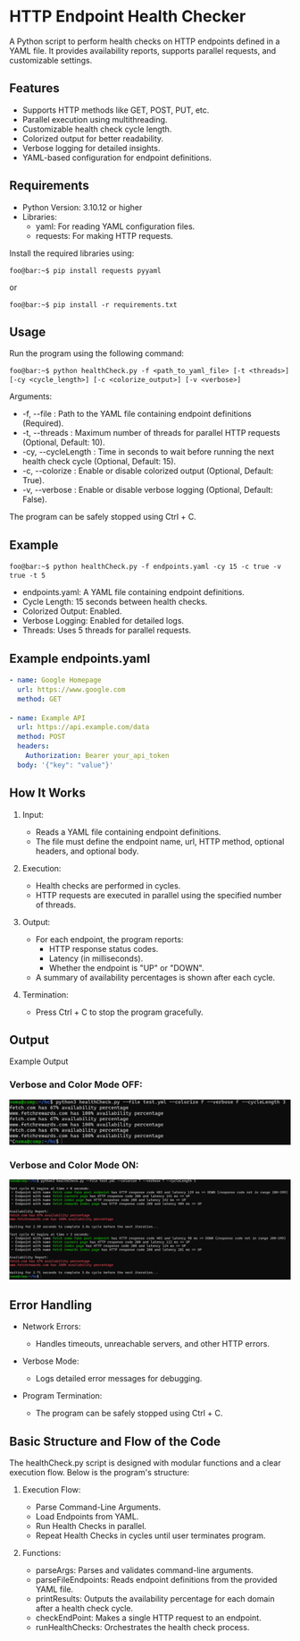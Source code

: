 # HTTP Endpoint Health Checker

A Python script to perform health checks on HTTP endpoints defined in a YAML file. It provides availability reports, supports parallel requests, and customizable settings.

## Features

- Supports HTTP methods like GET, POST, PUT, etc.
- Parallel execution using multithreading.
- Customizable health check cycle length.
- Colorized output for better readability.
- Verbose logging for detailed insights.
- YAML-based configuration for endpoint definitions.


## Requirements

- Python Version: 3.10.12 or higher
- Libraries: 
  - yaml: For reading YAML configuration files.
  - requests: For making HTTP requests.

Install the required libraries using:
```console
foo@bar:~$ pip install requests pyyaml
```

or 

```console
foo@bar:~$ pip install -r requirements.txt
```


## Usage

Run the program using the following command:

```console
foo@bar:~$ python healthCheck.py -f <path_to_yaml_file> [-t <threads>] [-cy <cycle_length>] [-c <colorize_output>] [-v <verbose>] 
```

Arguments:

- -f, --file          : Path to the YAML file containing endpoint definitions (Required).
- -t, --threads       : Maximum number of threads for parallel HTTP requests (Optional, Default: 10).
- -cy, --cycleLength  : Time in seconds to wait before running the next health check cycle (Optional, Default: 15).
- -c, --colorize      : Enable or disable colorized output (Optional, Default: True).
- -v, --verbose       : Enable or disable verbose logging (Optional, Default: False).

The program can be safely stopped using Ctrl + C.


## Example

```console
foo@bar:~$ python healthCheck.py -f endpoints.yaml -cy 15 -c true -v true -t 5
```

- endpoints.yaml: A YAML file containing endpoint definitions.
- Cycle Length: 15 seconds between health checks.
- Colorized Output: Enabled.
- Verbose Logging: Enabled for detailed logs.
- Threads: Uses 5 threads for parallel requests.


## Example endpoints.yaml

```yaml
- name: Google Homepage
  url: https://www.google.com
  method: GET

- name: Example API
  url: https://api.example.com/data
  method: POST
  headers:
    Authorization: Bearer your_api_token
  body: '{"key": "value"}'
```


## How It Works

1. Input:
   - Reads a YAML file containing endpoint definitions.
   - The file must define the endpoint name, url, HTTP method, optional headers, and optional body.

2. Execution:
   - Health checks are performed in cycles.
   - HTTP requests are executed in parallel using the specified number of threads.

3. Output:
   - For each endpoint, the program reports:
     - HTTP response status codes.
     - Latency (in milliseconds).
     - Whether the endpoint is "UP" or "DOWN".
   - A summary of availability percentages is shown after each cycle.

4. Termination:
   - Press Ctrl + C to stop the program gracefully.


## Output

Example Output

### Verbose and Color Mode OFF:
![screenshot](resources/basic.png)



### Verbose and Color Mode ON:
![screenshot](resources/colorVerbose.png)


## Error Handling

- Network Errors:
  - Handles timeouts, unreachable servers, and other HTTP errors.

- Verbose Mode:
  - Logs detailed error messages for debugging.

- Program Termination:
  - The program can be safely stopped using Ctrl + C.


## Basic Structure and Flow of the Code

The healthCheck.py script is designed with modular functions and a clear execution flow. Below is the program's structure:


1. Execution Flow:
   - Parse Command-Line Arguments.
   - Load Endpoints from YAML.
   - Run Health Checks in parallel.
   - Repeat Health Checks in cycles until user terminates program.

2. Functions:
   - parseArgs: Parses and validates command-line arguments.
   - parseFileEndpoints: Reads endpoint definitions from the provided YAML file.
   - printResults: Outputs the availability percentage for each domain after a health check cycle.
   - checkEndPoint: Makes a single HTTP request to an endpoint.
   - runHealthChecks: Orchestrates the health check process.
  
